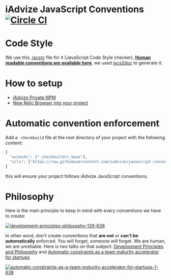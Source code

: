 iAdvize JavaScript Conventions [![Circle CI](https://circleci.com/gh/iadvize/javascript-convention/tree/master.svg?style=svg)](https://circleci.com/gh/iadvize/javascript-convention/tree/master)
==============================

# Code Style

We use this [.jscsrc](https://github.com/iadvize/javascript-convention/blob/master/.jscsrc) file for it (JavaScript Code Style checker). **[Human readable conventions are available here](https://circle-artifacts.com/gh/iadvize/javascript-convention/7/artifacts/0/home/ubuntu/javascript-convention/jscs.html)**, we used [jscs2doc](https://github.com/FGRibreau/jscs2doc) to generate it.


# How to setup

- [iAdvize Private NPM](/npm.md)
- [New Relic Browser into your project](/newrelic.md)


# Automatic convention enforcement

Add a `.checkbuild` file at the root directory of your project with the following content:

```js
{
  "extends": [".checkbuildrc_base"],
  "urls": ["https://raw.githubusercontent.com/iadvize/javascript-convention/master/.checkbuildrc_base"]
}
```

this will ensure your project follows iAdvize JavaScript conventions.

# Philosophy

Here is the main principle to keep in mind with every conventions we have to create:

[![development-principles-philosophy-129-638](https://cloud.githubusercontent.com/assets/138050/13495211/b054921a-e149-11e5-9299-0aa87e75c7ad.jpg)](https://www.uslide.io/presentations/Aw6sX5ug-Tfzw5rNXAmdJg)

In other word, don't create conventions that **are not** or **can't be** **automatically** enforced. You will forget, someone will forget. We are human, we are unreliable. Here is two talks on that subject: [Development Principles and Philosophy](https://www.uslide.io/presentations/Aw6sX5ug-Tfzw5rNXAmdJg) and [Automatic constraints as a team maturity accelerator for startups](http://fr.slideshare.net/FGRibreau/automatic-constraints-as-a-team-maturity-accelerator-for-startups)

[![automatic-constraints-as-a-team-maturity-accelerator-for-startups-1-638](https://cloud.githubusercontent.com/assets/138050/13495378/9a8e69aa-e14a-11e5-8970-52e004f5d22c.jpg)](http://fr.slideshare.net/FGRibreau/automatic-constraints-as-a-team-maturity-accelerator-for-startups)
